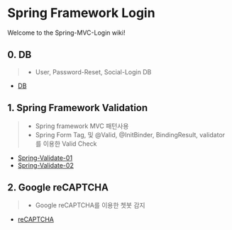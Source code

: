 
# Spring Framework Login
Welcome to the Spring-MVC-Login wiki!

## 0. DB

> * User, Password-Reset, Social-Login DB
* [DB](https://github.com/JoGyuHyeion/Spring-MVC-Login/wiki/0.-DB)   


## 1. Spring Framework Validation

> * Spring framework MVC 패턴사용
> * Spring Form Tag, 및 @Valid, @InitBinder, BindingResult, validator 를 이용한 Valid Check

* [Spring-Validate-01](https://github.com/JoGyuHyeion/Spring-MVC-Login/wiki/1.-Spring-Validate-01)   
* [Spring-Validate-02](https://github.com/JoGyuHyeion/Spring-MVC-Login/wiki/1.-Spring-Validate-02)

## 2. Google reCAPTCHA

> * Google reCAPTCHA를 이용한 쳇봇 감지

* [reCAPTCHA](https://github.com/JoGyuHyeion/Spring-MVC-Login/wiki/3.-Google-reCAPTCHA-Sign-In)

